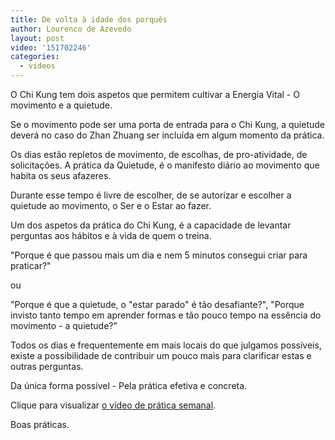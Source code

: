 ```yaml
---
title: De volta à idade dos porquês
author: Lourenco de Azevedo
layout: post
video: '151702246'
categories:
  - videos
---
```

O Chi Kung tem dois aspetos que permitem cultivar a Energia Vital - O movimento e a quietude. 

Se o movimento pode ser uma porta de entrada para o Chi Kung, a quietude deverá no caso do Zhan Zhuang ser incluída em algum momento da prática. 

Os dias estão repletos de movimento, de escolhas, de pro-atividade, de solicitações. A prática da Quietude, é o manifesto diário ao movimento que habita os seus afazeres.

Durante esse tempo é livre de escolher, de se autorizar e escolher a quietude ao movimento, o Ser e o Estar ao fazer.

Um dos aspetos da prática do Chi Kung, é a capacidade de levantar perguntas aos hábitos e à vida de quem o treina.

"Porque é que passou mais um dia e nem 5 minutos consegui criar para praticar?"

ou 

"Porque é que a quietude, o "estar parado" é tão desafiante?", "Porque invisto tanto tempo em aprender formas e tão pouco tempo na essência do movimento - a quietude?"

Todos os dias e frequentemente em mais locais do que julgamos possíveis, existe a possibilidade de contribuir um pouco mais para clarificar estas e outras perguntas. 

Da única forma possível - Pela prática efetiva e concreta.

Clique para visualizar [o vídeo de prática semanal](https://vimeo.com/151702246).

Boas práticas. 